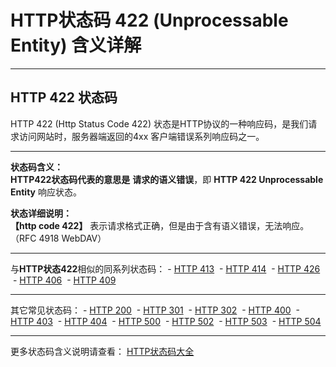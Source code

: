 # HTTP状态码 422 (Unprocessable Entity) 含义详解

---

## HTTP 422 状态码

HTTP 422 (Http Status Code 422) 状态是HTTP协议的一种响应码，是我们请求访问网站时，服务器端返回的4xx 客户端错误系列响应码之一。

---

**状态码含义：**  
**HTTP422状态码代表的意思是** **请求的语义错误**，即 **HTTP 422 Unprocessable Entity** 响应状态。

**状态详细说明：**  
**【http code 422】** 表示请求格式正确，但是由于含有语义错误，无法响应。（RFC 4918 WebDAV）

  

---

与**HTTP状态422**相似的同系列状态码： - [HTTP 413](https://github.com/CrayonL/AllHttpStatusCodes/blob/master/HTTPStatusCode/4xx_ClientErrors/Code_413.md "HTTP 413详细说明")
 - [HTTP 414](https://github.com/CrayonL/AllHttpStatusCodes/blob/master/HTTPStatusCode/4xx_ClientErrors/Code_414.md "HTTP 414详细说明")
 - [HTTP 426](https://github.com/CrayonL/AllHttpStatusCodes/blob/master/HTTPStatusCode/4xx_ClientErrors/Code_426.md "HTTP 426详细说明")
 - [HTTP 406](https://github.com/CrayonL/AllHttpStatusCodes/blob/master/HTTPStatusCode/4xx_ClientErrors/Code_406.md "HTTP 406详细说明")
 - [HTTP 409](https://github.com/CrayonL/AllHttpStatusCodes/blob/master/HTTPStatusCode/4xx_ClientErrors/Code_409.md "HTTP 409详细说明")

---

其它常见状态码： - [HTTP 200](https://github.com/CrayonL/AllHttpStatusCodes/blob/master/HTTPStatusCode/2xx_Success/Code_200.md "HTTP 200详细说明")
 - [HTTP 301](https://github.com/CrayonL/AllHttpStatusCodes/blob/master/HTTPStatusCode/3xx_Redirection/Code_301.md "HTTP 301详细说明")
 - [HTTP 302](https://github.com/CrayonL/AllHttpStatusCodes/blob/master/HTTPStatusCode/3xx_Redirection/Code_302.md "HTTP 302详细说明")
 - [HTTP 400](https://github.com/CrayonL/AllHttpStatusCodes/blob/master/HTTPStatusCode/4xx_ClientErrors/Code_400.md "HTTP 400详细说明")
 - [HTTP 403](https://github.com/CrayonL/AllHttpStatusCodes/blob/master/HTTPStatusCode/4xx_ClientErrors/Code_403.md "HTTP 403详细说明")
 - [HTTP 404](https://github.com/CrayonL/AllHttpStatusCodes/blob/master/HTTPStatusCode/4xx_ClientErrors/Code_404.md "HTTP 404详细说明")
 - [HTTP 500](https://github.com/CrayonL/AllHttpStatusCodes/blob/master/HTTPStatusCode/5xx_ServerErrors/Code_500.md "HTTP 500详细说明")
 - [HTTP 502](https://github.com/CrayonL/AllHttpStatusCodes/blob/master/HTTPStatusCode/5xx_ServerErrors/Code_502.md "HTTP 502详细说明")
 - [HTTP 503](https://github.com/CrayonL/AllHttpStatusCodes/blob/master/HTTPStatusCode/5xx_ServerErrors/Code_503.md "HTTP 503详细说明")
 - [HTTP 504](https://github.com/CrayonL/AllHttpStatusCodes/blob/master/HTTPStatusCode/5xx_ServerErrors/Code_504.md "HTTP 504详细说明")

---

更多状态码含义说明请查看： [HTTP状态码大全](https://github.com/CrayonL/AllHttpStatusCodes)